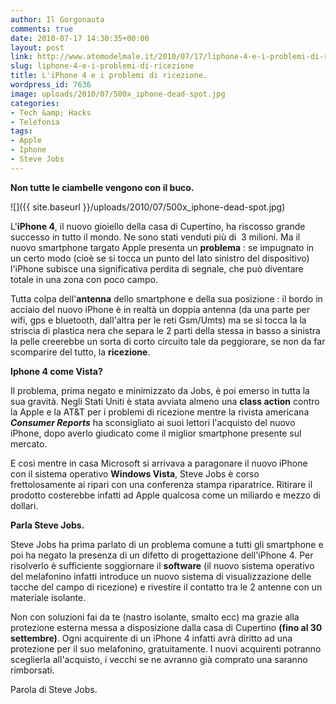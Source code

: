 ```yaml
---
author: Il Gorgonauta
comments: true
date: 2010-07-17 14:30:35+00:00
layout: post
link: http://www.atomodelmale.it/2010/07/17/liphone-4-e-i-problemi-di-ricezione/
slug: liphone-4-e-i-problemi-di-ricezione
title: L'iPhone 4 e i problemi di ricezione.
wordpress_id: 7636
image: uploads/2010/07/500x_iphone-dead-spot.jpg
categories:
- Tech &amp; Hacks
- Telefonia
tags:
- Apple
- Iphone
- Steve Jobs
---
```


**Non tutte le ciambelle vengono con il buco.**

![]({{ site.baseurl }}/uploads/2010/07/500x_iphone-dead-spot.jpg)

L'**iPhone 4**, il nuovo gioiello della casa di Cupertino, ha riscosso grande successo in tutto il mondo. Ne sono stati venduti più di  3 milioni. Ma il nuovo smartphone targato Apple presenta un **problema** : se impugnato in un certo modo (cioè se si tocca un punto del lato sinistro del dispositivo) l'iPhone subisce una significativa perdita di segnale, che può diventare totale in una zona con poco campo.

Tutta colpa dell'**antenna** dello smartphone e della sua posizione : il bordo in acciaio del nuovo iPhone è in realtà un doppia antenna (da una parte per wifi, gps e bluetooth, dall'altra per le reti Gsm/Umts) ma se si tocca la la striscia di plastica nera che separa le 2 parti della stessa in basso a sinistra la pelle creerebbe un sorta di corto circuito tale da peggiorare, se non da far scomparire del tutto, la **ricezione**.

**Iphone 4 come Vista?**

Il problema, prima negato e minimizzato da Jobs, è poi emerso in tutta la sua gravità. Negli Stati Uniti è stata avviata almeno una **class action** contro la Apple e la AT&T per i problemi di ricezione mentre la rivista americana **_Consumer Reports_** ha sconsigliato ai suoi lettori l'acquisto del nuovo iPhone, dopo averlo giudicato come il miglior smartphone presente sul mercato.

E così mentre in casa Microsoft si arrivava a paragonare il nuovo iPhone con il sistema operativo **Windows Vista**, Steve Jobs è corso frettolosamente ai ripari con una conferenza stampa riparatrice. Ritirare il prodotto costerebbe infatti ad Apple qualcosa come un miliardo e mezzo di dollari.

**Parla Steve Jobs.**

Steve Jobs ha prima parlato di un problema comune a tutti gli smartphone e poi ha negato la presenza di un difetto di progettazione dell'iPhone 4. Per risolverlo è sufficiente soggiornare il **software** (il nuovo sistema operativo del melafonino infatti introduce un nuovo sistema di visualizzazione delle tacche del campo di  ricezione) e rivestire il contatto tra le 2 antenne con un materiale isolante.

Non con soluzioni fai da te (nastro isolante, smalto ecc) ma grazie alla protezione esterna messa a disposizione dalla casa di Cupertino **(fino al 30 settembre)**. Ogni acquirente di un iPhone 4 infatti avrà diritto ad una protezione per il suo melafonino, gratuitamente. I nuovi acquirenti potranno sceglierla all'acquisto, i vecchi se ne avranno già comprato una saranno rimborsati.

Parola di Steve Jobs.
